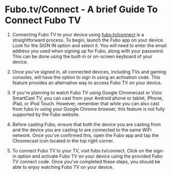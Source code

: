 # Fubo.tv/Connect - A brief Guide To Connect Fubo TV

1. Connecting Fubo TV to your device using [fubo.tv/connect](https://fuboconnectv.com) is a straightforward process. To begin, launch the Fubo app on your device. Look for the SIGN IN option and select it. You will need to enter the email address you used when signing up for Fubo, along with your password. This can be done using the built-in or on-screen keyboard of your device.

2. Once you've signed in, all connected devices, including TVs and gaming consoles, will have the option to sign in using an activation code. This feature provides an alternative way to access Fubo TV on your device.

3. If you're planning to watch Fubo TV using Google Chromecast or Vizio SmartCast TV, you can cast from your Android phone or tablet, iPhone, iPad, or iPod Touch. However, remember that while you can also cast from fubo.tv using your Google Chrome browser, this feature is not fully supported by the Fubo website.

4. Before casting Fubo, ensure that both the device you are casting from and the device you are casting to are connected to the same WiFi network. Once you've confirmed this, open the Fubo app and tap the Chromecast icon located in the top right corner.

5. To connect Fubo TV to your TV, visit fubo.tv/connect. Click on the sign-in option and activate Fubo TV on your device using the provided Fubo TV connect code. Once you've completed these steps, you should be able to enjoy watching Fubo TV on your device.

